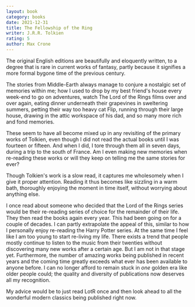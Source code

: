 ```yaml
---
layout: book
category: books
date: 2021-12-31
title: The Fellowship of the Ring
writer: J.R.R. Tolkien
rating: 5
author: Max Crone
---
```


The original English editions are beautifully and eloquently written, to a degree that is rare in current works of fantasy, partly because it signifies a more formal bygone time of the previous century.

The stories from Middle-Earth always manage to conjure a nostalgic set of memories within me; how I used to drop by my best friend's house every week-end to go on adventures, watch The Lord of the Rings films over and over again, eating dinner underneath their grapevines in sweltering summers, petting their way too heavy cat Flip, running through their large house, drawing in the attic workspace of his dad, and so many more rich and fond memories. 

These seem to have all become mixed up in any revisiting of the primary works of Tolkien, even though I did not read the actual books until I was fourteen or fifteen. And when I did, I tore through them all in seven days, during a trip to the south of France. Am I even making new memories when re-reading these works or will they keep on telling me the same stories for ever?

Though Tolkien's work is a slow read, it captures me wholesomely when I give it proper attention. Reading it thus becomes like sizzling in a warm bath, thoroughly enjoying the moment in time itself, without worrying about anything else.

I once read about someone who decided that the Lord of the Rings series would be their re-reading series of choice for the remainder of their life. They then read the books again every year. This had been going on for a couple of decades. I can partly extrapolate the appeal of this, similar to how I personally enjoy re-reading the Harry Potter series. At the same time I feel like I am too young to start re-living my life. There exists a trend that people mostly continue to listen to the music from their twenties without discovering many new works after a certain age. But I am not in that stage yet. Furthermore, the number of amazing works being published in recent years and the coming time greatly exceeds what ever has been available to anyone before. I can no longer afford to remain stuck in *one* golden era like older people could; the quality and diversity of publications now deserves all my recognition.

My advice would be to just read LotR once and then look ahead to all the wonderful modern classics being published right now.
